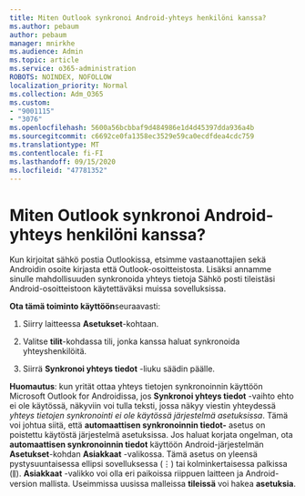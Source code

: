 ```yaml
---
title: Miten Outlook synkronoi Android-yhteys henkilöni kanssa?
ms.author: pebaum
author: pebaum
manager: mnirkhe
ms.audience: Admin
ms.topic: article
ms.service: o365-administration
ROBOTS: NOINDEX, NOFOLLOW
localization_priority: Normal
ms.collection: Adm_O365
ms.custom:
- "9001115"
- "3076"
ms.openlocfilehash: 5600a56bcbbaf9d484986e1d4d45397dda936a4b
ms.sourcegitcommit: c6692ce0fa1358ec3529e59ca0ecdfdea4cdc759
ms.translationtype: MT
ms.contentlocale: fi-FI
ms.lasthandoff: 09/15/2020
ms.locfileid: "47781352"
---
```

# <a name="how-does-outlook-sync-with-my-android-contacts"></a>Miten Outlook synkronoi Android-yhteys henkilöni kanssa?

Kun kirjoitat sähkö postia Outlookissa, etsimme vastaanottajien sekä Androidin osoite kirjasta että Outlook-osoitteistosta. Lisäksi annamme sinulle mahdollisuuden synkronoida yhteys tietoja Sähkö posti tileistäsi Android-osoitteistoon käytettäväksi muissa sovelluksissa. 
 
**Ota tämä toiminto käyttöön**seuraavasti:
 
1. Siirry laitteessa **Asetukset**-kohtaan.

2. Valitse **tilit**-kohdassa tili, jonka kanssa haluat synkronoida yhteyshenkilöitä.

3. Siirrä **Synkronoi yhteys tiedot** -liuku säädin päälle.
 
**Huomautus**: kun yrität ottaa yhteys tietojen synkronoinnin käyttöön Microsoft Outlook for Androidissa, jos **Synkronoi yhteys tiedot** -vaihto ehto ei ole käytössä, näkyviin voi tulla teksti, jossa näkyy viestin yhteydessä *yhteys tietojen synkronointi ei ole käytössä järjestelmä asetuksissa*. Tämä voi johtua siitä, että **automaattisen synkronoinnin tiedot-** asetus on poistettu käytöstä järjestelmä asetuksissa. Jos haluat korjata ongelman, ota **automaattisen synkronoinnin tiedot** käyttöön Android-järjestelmän **Asetukset**-kohdan **Asiakkaat** -valikossa. Tämä asetus on yleensä pystysuuntaisessa ellipsi sovelluksessa (⋮) tai kolminkertaisessa palkissa (⫼). **Asiakkaat** -valikko voi olla eri paikoissa riippuen laitteen ja Android-version mallista. Useimmissa uusissa malleissa **tileissä** voi hakea **asetuksia**.